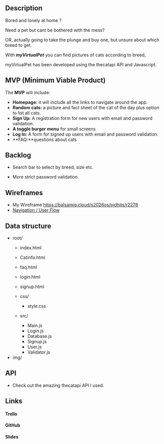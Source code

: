 



## Description

Bored and lonely at home ?

Need a pet but cant be bothered with the mess?

OR, actually going to take the plunge and buy one, but unsure about which breed to get.



With ***myVirtualPet*** you can find pictures of cats according to breed, 



myVirtualPet has been developed using the thecatapi API and Javascript.



## MVP (Minimum Viable Product)

The **MVP** will include:

- **Homepage:** it will include all the links to navigate around the app.
- **Random cats:** a picture and fact sheet of the cat of the day plus option to list all cats. 
- **Sign Up:** A registration form for new users with email and password validation. 
- **A toggle burger menu** for small screens
- **Log In:** A form for signed up users with email and password validation. 
- **FAQ:**questions about cats

## Backlog

- Search bar to select by breed, size etc.

- More strict password validation.

  

## Wireframes

- My Wireframe https://balsamiq.cloud/s2026os/pjdhits/r2278
- [Navigation / User Flow](https://drive.google.com/file/d/12K_FsgXLORPBLkXAlIjAHSUQFFXbL3KF/view?usp=sharing)

## Data structure

- root/
  - index.html
  - Catinfo.html
  - faq.html
  - login.html
  - signup.html
  - css/
    - style.css
    
      
  - src/
    - Main.js
    - Login.js
    - Database.js
    - Signup.js
    - User.js
    - Validator.js
- img/

## API

- Check out the amazing thecatapi API I used. 

## Links

#### Trello



#### GitHub



#### Slides

